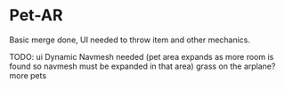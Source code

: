 # Pet-AR
Basic merge done, UI needed to throw item and other mechanics. 

TODO:
ui
Dynamic Navmesh needed (pet area expands as more room is found so navmesh must be expanded in that area) 
grass on the arplane? 
more pets

